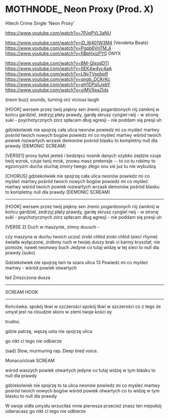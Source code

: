 # MOTHNODE_ Neon Proxy (Prod. X)
Hitech Crime Single 'Neon Proxy'

https://www.youtube.com/watch?v=7PJpPVL3aNU

https://www.youtube.com/watch?v=jD_W401W3M4 (Vendetta Beats)
https://www.youtube.com/watch?v=Pgpb6VnTM_4
https://www.youtube.com/watch?v=fjBpHxjzPY0 ONYX

https://www.youtube.com/watch?v=BM-QlxodDTI
https://www.youtube.com/watch?v=0EK4w4yc4aA
https://www.youtube.com/watch?v=LNyTVspbpfI
https://www.youtube.com/watch?v=qngb_DCKrKc
https://www.youtube.com/watch?v=gH1DPq5JebY
https://www.youtube.com/watch?v=oiMVXeaZIds

(neon buzz sounds, turning on)
vicious laugh

[HOOK]
wersem przez twój piękny sen źrenic pogardzonych rój
zamknij w końcu gardziel, zedrzyj płaty prawdy, gardę skrusz 
cyngiel rwij - w stronę suki - psychotycznych zórz 
spłacam dług agresji - nie poddam się presji uh

gdziekolwiek nie spojrzę cała ulica neonów 
powiedz mi co myśleć martwy pośród twoich nowych bogów
powiedz mi co myśleć martwy wśród twoich powiek rozwartych
wrzask demonów pośród blasku to kompletny null dla prawdy
(DEMONIC SCREAM)

[VERSE1]
proxy byłaś jesteś i bedzięsz
nosnik danych szybko zejdzie
czuje twój wzrok, czuje twój mrok, 
znowu masz pretensje --
to co tu robimy to egzorcyzm ducha
sluchaj zmory twego złego snu sie juz tu nie wybudzą

[CHORUS]
gdziekolwiek nie spojrzę cała ulica neonów 
powiedz mi co myśleć martwy pośród twoich nowych bogów
powiedz mi co myśleć martwy wśród twoich powiek rozwartych
wrzask demonów pośród blasku to kompletny null dla prawdy
(DEMONIC SCREAM)

---

[HOOK]
wersem przez twój piękny sen źrenic pogardzonych rój
zamknij w końcu gardziel, zedrzyj płaty prawdy, gardę skrusz 
cyngiel rwij - w stronę suki - psychotycznych zórz 
spłacam dług agresji - nie poddam się presji uh

[VERSE 2]
Duch w maszynie, zimny duuuch -

czy maszyna w duchu twoich uczuć
zrobi chłód zrobi chłód
(sieci rhyme)
światła wyłączone, zróbmy ruch
w twojej duszy brak ci karmy 
kryształ, nie pomoże, nawet neonowy buch
Jedyne co tutaj widzę w tej sieci to null dla prawdy
(suko)

Gdziekolwiek nie spojrzę tam ta szara ulica 13
Powiedz mi co myśleć martwy - wśród powiek otwartych 

ład Zniszczona dusza

---

SCREAM HOOK


---

Końcówka:
spokój tkwi w szczerości
spokój tkwi w szczerości
co z tego że umysł jest na cloudzie
skoro w ziemi twoje kości ey



trudno.

gdzie patrzę, węszę  usta nie spojrzę ulica

go nikt ci tego nie odbierze

(sad)
Slow, murmuring rap. Deep tired voice.


Monaco/cloak
SCREAM

wśród waszych powiek otwartych 
jedyne co tutaj widzę w tym blasku to null dla prawdy

gdziekolwiek nie spojrzę to ta ulica neonów 
powiedz mi co myśleć martwy pośród twoich nowych bogów 
wśród powiek otwartych co tu widzę w tym blasku to null dla prawdy

W swoje sidła umysłu wrzuciłaś mnie pierwsza
przecież znasz ten niepokój odwracasz go nikt ci tego nie odbierze
